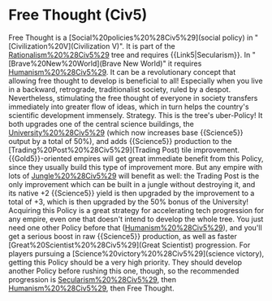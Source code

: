 # Free Thought (Civ5)

Free Thought is a [Social%20policies%20%28Civ5%29](social policy) in "[Civilization%20V](Civilization V)". It is part of the [Rationalism%20%28Civ5%29](Rationalism) tree and requires {{Link5|Secularism}}. In "[Brave%20New%20World](Brave New World)" it requires [Humanism%20%28Civ5%29](Humanism).
It can be a revolutionary concept that allowing free thought to develop is beneficial to all! Especially when you live in a backward, retrograde, traditionalist society, ruled by a despot. Nevertheless, stimulating the free thought of everyone in society transfers immediately into greater flow of ideas, which in turn helps the country's scientific development immensely.
Strategy.
This is the tree's uber-Policy! It both upgrades one of the central science buildings, the [University%20%28Civ5%29](University) (which now increases base {{Science5}} output by a total of 50%), and adds {{Science5}} production to the [Trading%20Post%20%28Civ5%29](Trading Post) tile improvement. {{Gold5}}-oriented empires will get great immediate benefit from this Policy, since they usually build this type of improvement more. But any empire with lots of [Jungle%20%28Civ5%29](jungles) will benefit as well: the Trading Post is the only improvement which can be built in a jungle without destroying it, and its native +2 {{Science5}} yield is then upgraded by the improvement to a total of +3, which is then upgraded by the 50% bonus of the University!
Acquiring this Policy is a great strategy for accelerating tech progression for any empire, even one that doesn't intend to develop the whole tree. You just need one other Policy before that ([Humanism%20%28Civ5%29](Humanism)), and you'll get a serious boost in raw {{Science5}} production, as well as faster [Great%20Scientist%20%28Civ5%29](Great Scientist) progression.
For players pursuing a [Science%20victory%20%28Civ5%29](science victory), getting this Policy should be a very high priority. They should develop another Policy before rushing this one, though, so the recommended progression is [Secularism%20%28Civ5%29](Secularism), then [Humanism%20%28Civ5%29](Humanism), then Free Thought.